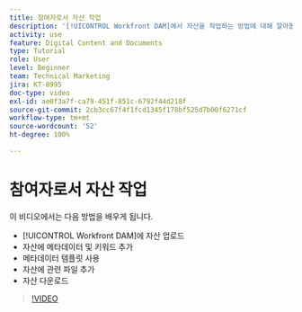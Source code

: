 ```yaml
---
title: 참여자로서 자산 작업
description: '[!UICONTROL Workfront DAM]에서 자산을 작업하는 방법에 대해 알아봅니다.'
activity: use
feature: Digital Content and Documents
type: Tutorial
role: User
level: Beginner
team: Technical Marketing
jira: KT-8995
doc-type: video
exl-id: ae0f3a7f-ca79-451f-851c-6792f44d218f
source-git-commit: 2cb3cc67f4f1fcd1345f178bf525d7b00f6271cf
workflow-type: tm+mt
source-wordcount: '52'
ht-degree: 100%

---
```


# 참여자로서 자산 작업

이 비디오에서는 다음 방법을 배우게 됩니다.

* [!UICONTROL Workfront DAM]에 자산 업로드
* 자산에 메타데이터 및 키워드 추가
* 메타데이터 템플릿 사용
* 자산에 관련 파일 추가
* 자산 다운로드

>[!VIDEO](https://video.tv.adobe.com/v/335255/?quality=12&learn=on)
